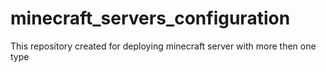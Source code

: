 # minecraft_servers_configuration
This repository created for deploying minecraft server with more then one type 
